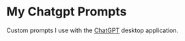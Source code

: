 # My Chatgpt Prompts

Custom prompts I use with the [ChatGPT](https://github.com/lencx/ChatGPT) desktop application.
